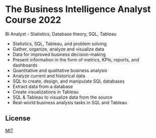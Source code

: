 # The Business Intelligence Analyst Course 2022

BI Analyst - Statistics, Database theory, SQL, Tableau 

- Statistics, SQL, Tableau, and problem solving
- Gather, organize, analyze and visualize data
- Data for improved business decision-making
- Present information in the form of metrics, KPIs, reports, and dashboards
- Quantitative and qualitative business analysis
- Analyze current and historical data
- SQL to create, design, and manipulate SQL databases
- Extract data from a database
- Create visualizations in Tableau
- SQL & Tableau to visualize data from the source
- Real-world business analysis tasks in SQL and Tableau

## License

[MIT](https://choosealicense.com/licenses/mit/)